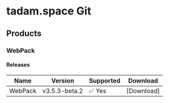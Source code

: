 # tadam.space Git
## Products
### WebPack
#### Releases
| Name | Version | Supported | Download |
| ---- | ------- | --------- | -------- |
| WebPack | v3.5.3-beta.2 | :white_check_mark: Yes | [Download] |
